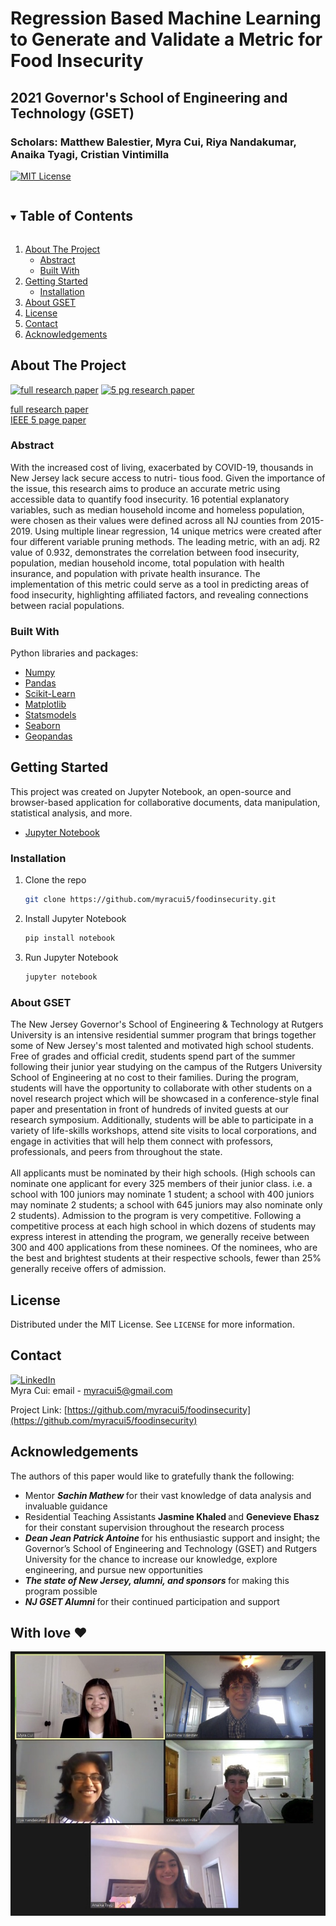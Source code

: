 # Regression Based Machine Learning to Generate and Validate a Metric for Food Insecurity
## 2021 Governor's School of Engineering and Technology (GSET)
### Scholars: Matthew Balestier, Myra Cui, Riya Nandakumar, Anaika Tyagi, Cristian Vintimilla

[![MIT License][license-shield]][license-url]

<!-- TABLE OF CONTENTS -->
<details open="open">
  <summary><h2 style="display: inline-block">Table of Contents</h2></summary>
  <ol>
    <li>
      <a href="#about-the-project">About The Project</a>
      <ul>
        <li><a href="#abstract">Abstract</a></li>
        <li><a href="#built-with">Built With</a></li>
      </ul>
    </li>
    <li>
      <a href="#getting-started">Getting Started</a>
      <ul>
        <li><a href="#installation">Installation</a></li>
      </ul>
    </li>
    <li><a href="#about-gset">About GSET</a></li>
    <li><a href="#license">License</a></li>
    <li><a href="#contact">Contact</a></li>
    <li><a href="#acknowledgements">Acknowledgements</a></li>
  </ol>
</details>



<!-- ABOUT THE PROJECT -->
## About The Project
[![full research paper][researchfull-shield]][researchfull-url]
[![5 pg research paper][research5-shield]][research5-url]


[full research paper](https://soe.rutgers.edu/governors-school-engineering-technology-research-journals) <br>
[IEEE 5 page paper](https://drive.google.com/file/d/1_xD0wUTBtjxomaljPMzFUl4MwFEgipZP/view?usp=sharing)


### Abstract
With the increased cost of living, exacerbated by COVID-19, thousands in New Jersey lack secure access to nutri- tious food. Given the importance of the issue, this research aims to produce an accurate metric using accessible data to quantify food insecurity. 16 potential explanatory variables, such as median household income and homeless population, were chosen as their values were defined across all NJ counties from 2015-2019. Using multiple linear regression, 14 unique metrics were created after four different variable pruning methods. The leading metric, with an adj. R2 value of 0.932, demonstrates the correlation between food insecurity, population, median household income, total population with health insurance, and population with private health insurance. The implementation of this metric could serve as a tool in predicting areas of food insecurity, highlighting affiliated factors, and revealing connections between racial populations.
 
### Built With
Python libraries and packages:
* [Numpy](https://numpy.org/)
* [Pandas](https://pandas.pydata.org/)
* [Scikit-Learn](https://scikit-learn.org/stable/)
* [Matplotlib](https://matplotlib.org/)
* [Statsmodels](https://www.statsmodels.org/stable/index.html)
* [Seaborn](https://seaborn.pydata.org/)
* [Geopandas](https://geopandas.org/)

<!-- GETTING STARTED -->
## Getting Started

This project was created on Jupyter Notebook, an open-source and browser-based application for collaborative documents, data manipulation, statistical analysis, and more.
* [Jupyter Notebook](https://jupyter.org/)

### Installation

1. Clone the repo
   ```sh
   git clone https://github.com/myracui5/foodinsecurity.git
   ```
3. Install Jupyter Notebook
   ```sh
   pip install notebook
   ```
4. Run Jupyter Notebook
   ```sh
   jupyter notebook
   ```

<!-- ABOUT GSET -->
### About GSET
The New Jersey Governor's School of Engineering & Technology at Rutgers University is an intensive residential summer program that brings together some of New Jersey's most talented and motivated high school students. Free of grades and official credit, students spend part of the summer following their junior year studying on the campus of the Rutgers University School of Engineering at no cost to their families. During the program, students will have the opportunity to collaborate with other students on a novel research project which will be showcased in a conference-style final paper and presentation in front of hundreds of invited guests at our research symposium.  Additionally, students will be able to participate in a variety of life-skills workshops, attend site visits to local corporations, and engage in activities that will help them connect with professors, professionals, and peers from throughout the state.
<br>
<br>
All applicants must be nominated by their high schools. (High schools can nominate one applicant for every 325 members of their junior class. i.e. a school with 100 juniors may nominate 1 student; a school with 400 juniors may nominate 2 students; a school with 645 juniors may also nominate only 2 students). Admission to the program is very competitive. Following a competitive process at each high school in which dozens of students may express interest in attending the program, we generally receive between 300 and 400 applications from these nominees. Of the nominees, who are the best and brightest students at their respective schools, fewer than 25% generally receive offers of admission.

<!-- LICENSE -->
## License

Distributed under the MIT License. See `LICENSE` for more information.

<!-- CONTACT -->
## Contact
[![LinkedIn][linkedin-shield]][linkedin-url] <br>
Myra Cui: email - myracui5@gmail.com <br>


Project Link: [https://github.com/myracui5/foodinsecurity](https://github.com/myracui5/foodinsecurity)


<!-- ACKNOWLEDGEMENTS -->
## Acknowledgements
The authors of this paper would like to gratefully thank the following: <br>
<ul>
  <li> Mentor <strong><em> Sachin Mathew </em></strong> for their vast knowledge of data analysis and invaluable guidance </li>
  <li> Residential Teaching Assistants <strong>Jasmine Khaled </strong> and <strong>Genevieve Ehasz </strong> for their constant supervision throughout the research process </li>
  <li> <strong><em>Dean Jean Patrick Antoine </em></strong>for his enthusiastic support and insight; the Governor’s School of Engineering and Technology (GSET) and Rutgers University for the chance to increase our knowledge, explore engineering, and pursue new opportunities </li>
  <li><strong><em>The state of New Jersey, alumni, and sponsors </em></strong>for making this program possible </li>
  <li> <strong><em>NJ GSET Alumni </em></strong>for their continued participation and support </li>
</ul>

## With love :heart:
<img src = "images/gset21.jpg" width = 565>



<!-- MARKDOWN LINKS & IMAGES -->
[researchfull-shield]: https://img.shields.io/badge/-FULL%20RESEARCH%20PAPER-9cf?style=for-the-badge
[researchfull-url]: https://soe.rutgers.edu/governors-school-engineering-technology-research-journals
[research5-shield]: https://img.shields.io/badge/-IEEE%205%20PAGE%20PAPER-9cf?style=for-the-badge
[research5-url]: https://drive.google.com/file/d/1_xD0wUTBtjxomaljPMzFUl4MwFEgipZP/view?usp=sharing
[linkedin-shield]: https://img.shields.io/badge/-LinkedIn-black.svg?style=for-the-badge&logo=linkedin&colorB=555
[linkedin-url]: https://www.linkedin.com/in/myracui/
[license-shield]: https://img.shields.io/badge/LICENSE-MIT-9cf?style=for-the-badge
[license-url]: https://github.com/myracui5/foodinsecurity/blob/main/LICENSE.txt
